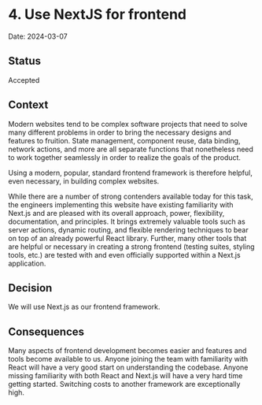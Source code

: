# 4. Use NextJS for frontend

Date: 2024-03-07

## Status

Accepted

## Context

Modern websites tend to be complex software projects that need to solve many
different problems in order to bring the necessary designs and features to
fruition. State management, component reuse, data binding, network actions, and
more are all separate functions that nonetheless need to work together
seamlessly in order to realize the goals of the product.

Using a modern, popular, standard frontend framework is therefore helpful, even
necessary, in building complex websites.

While there are a number of strong contenders available today for this task,
the engineers implementing this website have existing familiarity with Next.js
and are pleased with its overall approach, power, flexibility, documentation,
and principles. It brings extremely valuable tools such as server actions,
dynamic routing, and flexible rendering techniques to bear on top of an already
powerful React library. Further, many other tools that are helpful or necessary
in creating a strong frontend (testing suites, styling tools, etc.) are tested
with and even officially supported within a Next.js application.

## Decision

We will use Next.js as our frontend framework.

## Consequences

Many aspects of frontend development becomes easier and features and tools become available
to us. Anyone joining the team with familiarity with React will have a very
good start on understanding the codebase. Anyone missing familiarity with both
React and Next.js will have a very hard time getting started. Switching costs
to another framework are exceptionally high.